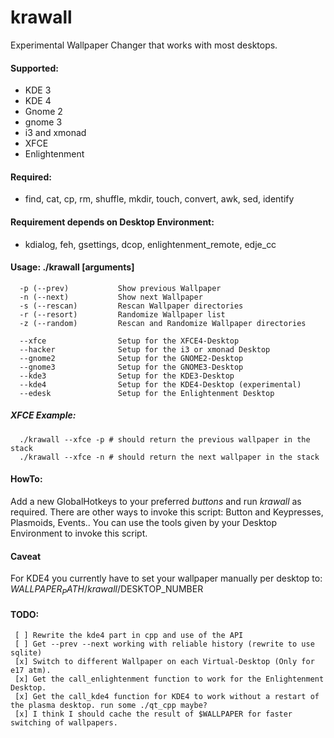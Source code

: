 krawall
=======

Experimental Wallpaper Changer that works with most desktops.

#### Supported:
  * KDE 3
  * KDE 4
  * Gnome 2
  * gnome 3
  * i3 and xmonad
  * XFCE
  * Enlightenment

#### Required:
  * find, cat, cp, rm, shuffle, mkdir, touch, convert, awk, sed, identify

#### Requirement depends on Desktop Environment:
  * kdialog, feh, gsettings, dcop, enlightenment_remote, edje_cc

#### Usage: ./krawall [arguments]
      -p (--prev)           Show previous Wallpaper
      -n (--next)           Show next Wallpaper
      -s (--rescan)         Rescan Wallpaper directories
      -r (--resort)         Randomize Wallpaper list
      -z (--random)         Rescan and Randomize Wallpaper directories

      --xfce                Setup for the XFCE4-Desktop
      --hacker              Setup for the i3 or xmonad Desktop
      --gnome2              Setup for the GNOME2-Desktop
      --gnome3              Setup for the GNOME3-Desktop
      --kde3                Setup for the KDE3-Desktop
      --kde4                Setup for the KDE4-Desktop (experimental)
      --edesk               Setup for the Enlightenment Desktop

##### XFCE Example:
      ./krawall --xfce -p # should return the previous wallpaper in the stack
      ./krawall --xfce -n # should return the next wallpaper in the stack

#### HowTo:
 Add a new GlobalHotkeys to your preferred _buttons_ and run *krawall* as required.
 There are other ways to invoke this script: Button and Keypresses, Plasmoids, Events..
 You can use the tools given by your Desktop Environment to invoke this script.

#### Caveat
For KDE4 you currently have to set your wallpaper manually per desktop to:
    $WALLPAPER_PATH/krawall/$DESKTOP_NUMBER


#### TODO:
     [ ] Rewrite the kde4 part in cpp and use of the API
     [ ] Get --prev --next working with reliable history (rewrite to use sqlite)
     [x] Switch to different Wallpaper on each Virtual-Desktop (Only for e17 atm).
     [x] Get the call_enlightenment function to work for the Enlightenment Desktop.
     [x] Get the call_kde4 function for KDE4 to work without a restart of the plasma desktop. run some ./qt_cpp maybe?
     [x] I think I should cache the result of $WALLPAPER for faster switching of wallpapers.
